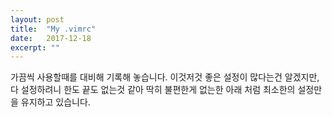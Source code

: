 ```yaml
---
layout: post
title:  "My .vimrc"
date:   2017-12-18
excerpt: ""
---
```


가끔씩 사용할때를 대비해 기록해 놓습니다.
이것저것 좋은 설정이 많다는건 알겠지만, 다 설정하려니 한도 끝도 없는것 같아
딱히 불편한게 없는한 아래 처럼 최소한의 설정만을 유지하고 있습니다.

<script src="https://gist.github.com/socoolbear/6b2d30aad6a2017e59a7d3971c98b382.js"></script>
